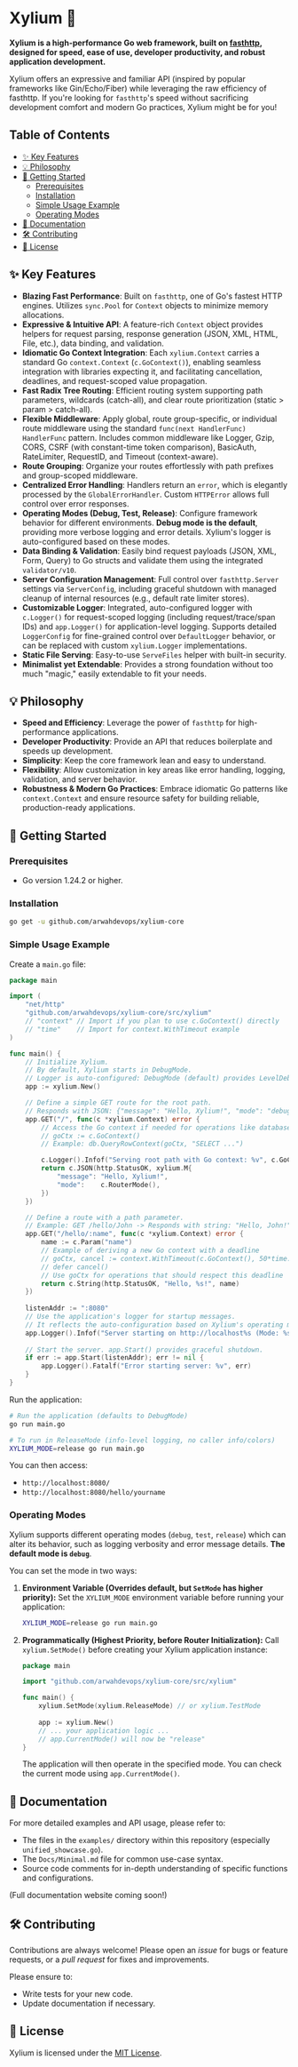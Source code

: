 # Xylium 🚀

**Xylium is a high-performance Go web framework, built on [fasthttp](https://github.com/valyala/fasthttp), designed for speed, ease of use, developer productivity, and robust application development.**

Xylium offers an expressive and familiar API (inspired by popular frameworks like Gin/Echo/Fiber) while leveraging the raw efficiency of fasthttp. If you're looking for `fasthttp`'s speed without sacrificing development comfort and modern Go practices, Xylium might be for you!

## Table of Contents

*   [✨ Key Features](#-key-features)
*   [💡 Philosophy](#-philosophy)
*   [🚀 Getting Started](#-getting-started)
    *   [Prerequisites](#prerequisites)
    *   [Installation](#installation)
    *   [Simple Usage Example](#simple-usage-example)
    *   [Operating Modes](#operating-modes)
*   [📖 Documentation](#-documentation)
*   [🛠️ Contributing](#️-contributing)
*   [📜 License](#-license)

## ✨ Key Features

*   **Blazing Fast Performance**: Built on `fasthttp`, one of Go's fastest HTTP engines. Utilizes `sync.Pool` for `Context` objects to minimize memory allocations.
*   **Expressive & Intuitive API**: A feature-rich `Context` object provides helpers for request parsing, response generation (JSON, XML, HTML, File, etc.), data binding, and validation.
*   **Idiomatic Go Context Integration**: Each `xylium.Context` carries a standard Go `context.Context` (`c.GoContext()`), enabling seamless integration with libraries expecting it, and facilitating cancellation, deadlines, and request-scoped value propagation.
*   **Fast Radix Tree Routing**: Efficient routing system supporting path parameters, wildcards (catch-all), and clear route prioritization (static > param > catch-all).
*   **Flexible Middleware**: Apply global, route group-specific, or individual route middleware using the standard `func(next HandlerFunc) HandlerFunc` pattern. Includes common middleware like Logger, Gzip, CORS, CSRF (with constant-time token comparison), BasicAuth, RateLimiter, RequestID, and Timeout (context-aware).
*   **Route Grouping**: Organize your routes effortlessly with path prefixes and group-scoped middleware.
*   **Centralized Error Handling**: Handlers return an `error`, which is elegantly processed by the `GlobalErrorHandler`. Custom `HTTPError` allows full control over error responses.
*   **Operating Modes (Debug, Test, Release)**: Configure framework behavior for different environments. **Debug mode is the default**, providing more verbose logging and error details. Xylium's logger is auto-configured based on these modes.
*   **Data Binding & Validation**: Easily bind request payloads (JSON, XML, Form, Query) to Go structs and validate them using the integrated `validator/v10`.
*   **Server Configuration Management**: Full control over `fasthttp.Server` settings via `ServerConfig`, including graceful shutdown with managed cleanup of internal resources (e.g., default rate limiter stores).
*   **Customizable Logger**: Integrated, auto-configured logger with `c.Logger()` for request-scoped logging (including request/trace/span IDs) and `app.Logger()` for application-level logging. Supports detailed `LoggerConfig` for fine-grained control over `DefaultLogger` behavior, or can be replaced with custom `xylium.Logger` implementations.
*   **Static File Serving**: Easy-to-use `ServeFiles` helper with built-in security.
*   **Minimalist yet Extendable**: Provides a strong foundation without too much "magic," easily extendable to fit your needs.

## 💡 Philosophy

*   **Speed and Efficiency**: Leverage the power of `fasthttp` for high-performance applications.
*   **Developer Productivity**: Provide an API that reduces boilerplate and speeds up development.
*   **Simplicity**: Keep the core framework lean and easy to understand.
*   **Flexibility**: Allow customization in key areas like error handling, logging, validation, and server behavior.
*   **Robustness & Modern Go Practices**: Embrace idiomatic Go patterns like `context.Context` and ensure resource safety for building reliable, production-ready applications.

## 🚀 Getting Started

### Prerequisites

*   Go version 1.24.2 or higher.

### Installation

```bash
go get -u github.com/arwahdevops/xylium-core
```

### Simple Usage Example

Create a `main.go` file:

```go
package main

import (
	"net/http"
	"github.com/arwahdevops/xylium-core/src/xylium"
	// "context" // Import if you plan to use c.GoContext() directly
	// "time"    // Import for context.WithTimeout example
)

func main() {
	// Initialize Xylium.
	// By default, Xylium starts in DebugMode.
	// Logger is auto-configured: DebugMode (default) provides LevelDebug, caller info, and colors (if TTY).
	app := xylium.New()

	// Define a simple GET route for the root path.
	// Responds with JSON: {"message": "Hello, Xylium!", "mode": "debug"}
	app.GET("/", func(c *xylium.Context) error {
		// Access the Go context if needed for operations like database queries or external calls
		// goCtx := c.GoContext()
		// Example: db.QueryRowContext(goCtx, "SELECT ...")

		c.Logger().Infof("Serving root path with Go context: %v", c.GoContext() != nil) // Example logging
		return c.JSON(http.StatusOK, xylium.M{
			"message": "Hello, Xylium!",
			"mode":    c.RouterMode(),
		})
	})

	// Define a route with a path parameter.
	// Example: GET /hello/John -> Responds with string: "Hello, John!"
	app.GET("/hello/:name", func(c *xylium.Context) error {
		name := c.Param("name")
		// Example of deriving a new Go context with a deadline
		// goCtx, cancel := context.WithTimeout(c.GoContext(), 50*time.Millisecond)
		// defer cancel()
		// Use goCtx for operations that should respect this deadline
		return c.String(http.StatusOK, "Hello, %s!", name)
	})
	
	listenAddr := ":8080"
	// Use the application's logger for startup messages.
	// It reflects the auto-configuration based on Xylium's operating mode.
	app.Logger().Infof("Server starting on http://localhost%s (Mode: %s)", listenAddr, app.CurrentMode())
	
	// Start the server. app.Start() provides graceful shutdown.
	if err := app.Start(listenAddr); err != nil {
		app.Logger().Fatalf("Error starting server: %v", err)
	}
}
```

Run the application:

```bash
# Run the application (defaults to DebugMode)
go run main.go

# To run in ReleaseMode (info-level logging, no caller info/colors)
XYLIUM_MODE=release go run main.go
```

You can then access:
*   `http://localhost:8080/`
*   `http://localhost:8080/hello/yourname`

### Operating Modes

Xylium supports different operating modes (`debug`, `test`, `release`) which can alter its behavior, such as logging verbosity and error message details. **The default mode is `debug`**.

You can set the mode in two ways:

1.  **Environment Variable (Overrides default, but `SetMode` has higher priority):**
    Set the `XYLIUM_MODE` environment variable before running your application:
    ```bash
    XYLIUM_MODE=release go run main.go
    ```
2.  **Programmatically (Highest Priority, before Router Initialization):**
    Call `xylium.SetMode()` before creating your Xylium application instance:
    ```go
    package main

    import "github.com/arwahdevops/xylium-core/src/xylium"

    func main() {
        xylium.SetMode(xylium.ReleaseMode) // or xylium.TestMode
        
        app := xylium.New() 
        // ... your application logic ...
        // app.CurrentMode() will now be "release"
    }
    ```
    The application will then operate in the specified mode. You can check the current mode using `app.CurrentMode()`.

## 📖 Documentation

For more detailed examples and API usage, please refer to:
*   The files in the `examples/` directory within this repository (especially `unified_showcase.go`).
*   The `Docs/Minimal.md` file for common use-case syntax.
*   Source code comments for in-depth understanding of specific functions and configurations.

(Full documentation website coming soon!)

## 🛠️ Contributing

Contributions are always welcome! Please open an *issue* for bugs or feature requests, or a *pull request* for fixes and improvements.

Please ensure to:
*   Write tests for your new code.
*   Update documentation if necessary.

## 📜 License

Xylium is licensed under the [MIT License](LICENSE).
